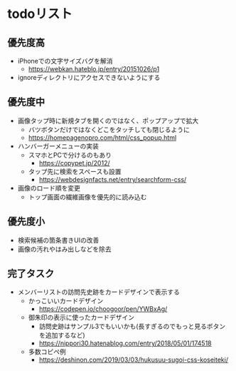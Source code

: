 # todoリスト

## 優先度高
+ iPhoneでの文字サイズバグを解消
  + https://webkan.hateblo.jp/entry/20151026/p1
+ ignoreディレクトリにアクセスできないようにする

## 優先度中
+ 画像タップ時に新規タブを開くのではなく、ポップアップで拡大
  + バツボタンだけではなくどこをタッチしても閉じるように
  + https://homepagenopro.com/html/css_popup.html
+ ハンバーガーメニューの実装
  + スマホとPCで分けるのもあり
    + https://copypet.jp/2012/
  + タップ先に検索をスペースも設置
    + https://webdesignfacts.net/entry/searchform-css/
+ 画像のロード順を変更
  + トップ画面の繊維画像を優先的に読み込む

## 優先度小
+ 検索候補の箇条書きUIの改善
+ 画像の汚れやはみ出しなどを除去


## 完了タスク
+ メンバーリストの訪問先史跡をカードデザインで表示する
  + かっこいいカードデザイン
    + https://codepen.io/choogoor/pen/YWBxAg/
  + 御朱印の表示に使ったカードデザイン
    + 訪問史跡はサンプル3でもいいかも(長すぎるのでもっと見るボタンを追加するなど)
    + https://nippori30.hatenablog.com/entry/2018/05/01/174518
  + 多数コピペ例
    + https://deshinon.com/2019/03/03/hukusuu-sugoi-css-koseiteki/
